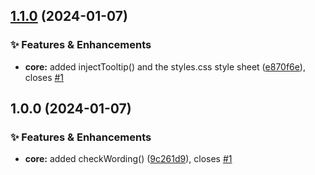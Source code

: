 ## [1.1.0](https://github.com/NASAG-DIGITAL-SOLUTIONS/test-factory/compare/v1.0.0...v1.1.0) (2024-01-07)


### ✨  Features & Enhancements

* **core:** added injectTooltip() and the styles.css style sheet ([e870f6e](https://github.com/NASAG-DIGITAL-SOLUTIONS/test-factory/commit/e870f6e8f40fba5d8b727c71a83cec5ba8113456)), closes [#1](https://github.com/NASAG-DIGITAL-SOLUTIONS/test-factory/issues/1)

## 1.0.0 (2024-01-07)

### ✨ Features & Enhancements

-   **core:** added checkWording() ([9c261d9](https://github.com/NASAG-DIGITAL-SOLUTIONS/test-factory/commit/9c261d925e13b10b0bc52a40050cc5c272f5efb3)), closes [#1](https://github.com/NASAG-DIGITAL-SOLUTIONS/test-factory/issues/1)
